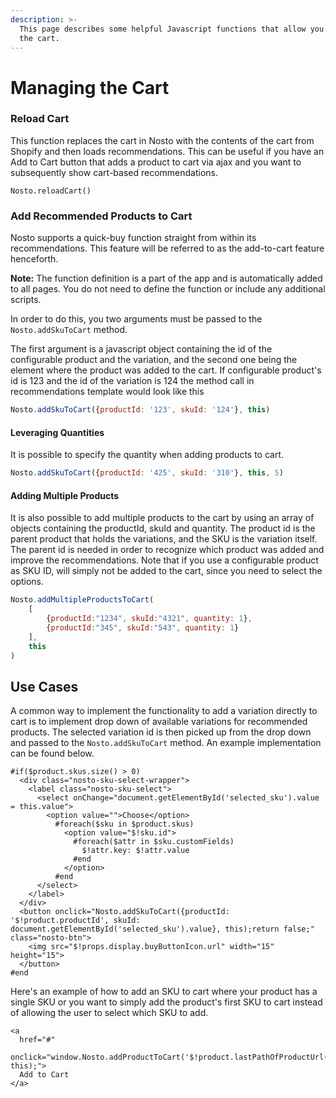 ```yaml
---
description: >-
  This page describes some helpful Javascript functions that allow you to manage
  the cart.
---
```


# Managing the Cart

### Reload Cart

This function replaces the cart in Nosto with the contents of the cart from Shopify and then loads recommendations. This can be useful if you have an Add to Cart button that adds a product to cart via ajax and you want to subsequently show cart-based recommendations.

```markup
Nosto.reloadCart()
```

### Add Recommended Products to Cart

Nosto supports a quick-buy function straight from within its recommendations. This feature will be referred to as the add-to-cart feature henceforth.

**Note:** The function definition is a part of the app and is automatically added to all pages. You do not need to define the function or include any additional scripts.

In order to do this, you two arguments must be passed to the `Nosto.addSkuToCart` method.

The first argument is a javascript object containing the id of the configurable product and the variation, and the second one being the element where the product was added to the cart. If configurable product's id is 123 and the id of the variation is 124 the method call in recommendations template would look like this

```javascript
Nosto.addSkuToCart({productId: '123', skuId: '124'}, this)
```

#### Leveraging Quantities

It is possible to specify the quantity when adding products to cart.

```javascript
Nosto.addSkuToCart({productId: '425', skuId: '310'}, this, 5)
```

#### Adding Multiple Products

It is also possible to add multiple products to the cart by using an array of objects containing the productId, skuId and quantity. The product id is the parent product that holds the variations, and the SKU is the variation itself. The parent id is needed in order to recognize which product was added and improve the recommendations. Note that if you use a configurable product as SKU ID, will simply not be added to the cart, since you need to select the options.

```javascript
Nosto.addMultipleProductsToCart(
    [
        {productId:"1234", skuId:"4321", quantity: 1},
        {productId:"345", skuId:"543", quantity: 1}
    ], 
    this 
)
```

## Use Cases

A common way to implement the functionality to add a variation directly to cart is to implement drop down of available variations for recommended products. The selected variation id is then picked up from the drop down and passed to the `Nosto.addSkuToCart` method. An example implementation can be found below.

```markup
#if($product.skus.size() > 0)
  <div class="nosto-sku-select-wrapper">
    <label class="nosto-sku-select">
      <select onChange="document.getElementById('selected_sku').value = this.value">
        <option value="">Choose</option>
          #foreach($sku in $product.skus)
            <option value="$!sku.id">
              #foreach($attr in $sku.customFields)
                $!attr.key: $!attr.value
              #end
            </option>
          #end
      </select>
    </label>
  </div>
  <button onclick="Nosto.addSkuToCart({productId: '$!product.productId', skuId: document.getElementById('selected_sku').value}, this);return false;" class="nosto-btn">
    <img src="$!props.display.buyButtonIcon.url" width="15" height="15">
  </button>
#end
```

Here's an example of how to add an SKU to cart where your product has a single SKU or you want to simply add the product's first SKU to cart instead of allowing the user to select which SKU to add.

```markup
<a
  href="#"
  onclick="window.Nosto.addProductToCart('$!product.lastPathOfProductUrl()', this);">
  Add to Cart
</a>
```

